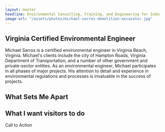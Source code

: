 ```yaml
---
layout: master
headline: Environmental Consulting, Training, and Engineering for Industry and Government Contractors
image-url: "/assets/photos/michael-sarros-demolition-excavator.jpg"
---
```

## Virginia Certified Environmental Engineer

Michael Sarros is a certified environmental engineer in Virginia Beach, Virginia. Michael's clients include the city of Hampton Roads, Virginia Department of Transportation, and a number of other government and private-sector entities. As an environmental engineer, Michael participates in all phases of major projects. His attention to detail and experience in environmental regulations and processes is invaluable in the success of projects. 

## What Sets Me Apart

## What I want visitors to do

<div><a class="btn btn-success">Call to Action</a></div>
